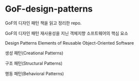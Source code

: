 # GoF-design-patterns
GoF의 디자인 패턴 책을 읽고 정리한 repo.

GoF의 디자인 패턴
재사용성을 지닌 객체지향 소프트웨어의 핵심 요소

Design Patterns
Elements of Reusable Object-Oriented Software

생성 패턴(Creational Patterns)

구조 패턴(Structural Patterns)

행동 패턴(Behavioral Patterns)

